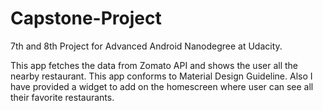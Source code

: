 # Capstone-Project
7th and 8th Project for Advanced Android Nanodegree at Udacity.

This app fetches the data from Zomato API and shows the user all the nearby restaurant. This app conforms to Material Design Guideline.
Also I have provided a widget to add on the homescreen where user can see all their favorite restaurants.
